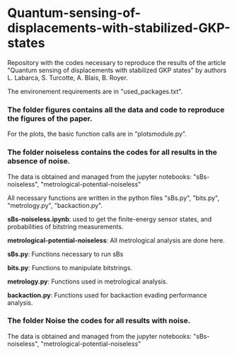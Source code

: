# Quantum-sensing-of-displacements-with-stabilized-GKP-states
Repository with the codes necessary to reproduce the results of the article "Quantum sensing of displacements with stabilized GKP states" by authors L. Labarca, S. Turcotte, A. Blais, B. Royer.

The environement requirements are in "used_packages.txt". 

### The folder figures contains all the data and code to reproduce the figures of the paper. 

For the plots, the basic function calls are in "plotsmodule.py".

### The folder noiseless contains the codes for all results in the absence of noise.

The data is obtained and managed from the jupyter notebooks: "sBs-noiseless", "metrological-potential-noiseless"

All necessary functions are written in the python files "sBs.py", "bits.py", "metrology.py", "backaction.py". 

**sBs-noiseless.ipynb**: used to get the finite-energy sensor states, and probabilities of bitstring measurements. 

**metrological-potential-noiseless**: All metrological analysis are done here.

**sBs.py**: Functions necessary to run sBs

**bits.py**: Functions to manipulate bitstrings. 

**metrology.py**: Functions used in metrological analysis. 

**backaction.py**: Functions used for backaction evading performance analysis.

### The folder Noise the codes for all results with noise.

The data is obtained and managed from the jupyter notebooks: "sBs-noiseless", "metrological-potential-noiseless"
